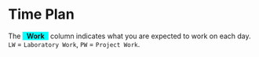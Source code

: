 # Time Plan
The <span style="background-color: aqua; display: inline-block; padding: 0 8px; font-weight: bold;">Work</span> column indicates what you are expected to work on each day. `LW` = `Laboratory Work`, `PW` = `Project Work`.

<TimePlan
	:startDate='new Date(2021, 0, 18)'
	:columns='[
		{key: "l", name: "Lectures", color: "orange"},
		{key: "w", name: "Work", color: "aqua"},
		{key: "s", name: "Lab Sessions", color: "yellow"},
		{key: "i", name: "Important", color: "red"},
	]'
	:rows='[
		// 3
		{w: "LW, PW Part 1"},
		{w: "LW, PW Part 1", l: "Introduction, Tutorial: Client-side JS"},
		{w: "LW, PW Part 1"},
		{w: "LW, PW Part 2", s: "L1"},
		{w: "LW, PW Part 2", s: "L2"},
		{},
		{},
		// 4
		{w: "LW, PW Part 2"},
		{w: "LW, PW Part 3", l: "Tutorial: Layered Web App in Docker"},
		{w: "PW Part 3"},
		{w: "PW Part 3", s: "L1"},
		{w: "PW Part 4", s: "L2"},
		{},
		{},
		// 5
		{w: "PW Part 4"},
		{w: "PW Part 4"},
		{w: "PW Part 4"},
		{w: "PW Part 4", s: "L1"},
		{w: "PW Part 4", s: "L2"},
		{},
		{},
		// 6
		{w: "PW Part 4"},
		{w: "PW Part 5", l: "Tutorial: Dependency Injection and ORM"},
		{w: "PW Part 5"},
		{w: "PW Part 5", s: "L1"},
		{w: "PW Part 6", s: "L2"},
		{i: "Re-exam period."},
		{i: "Re-exam period."},
		// 7 Re-exam period!
		{i: "Re-exam period."},
		{i: "Re-exam period."},
		{i: "Re-exam period."},
		{i: "Re-exam period."},
		{i: "Re-exam period."},
		{i: "Re-exam period."},
		{i: "Re-exam period."},
		// 8
		{w: "PW Part 6"},
		{w: "PW Part 6"},
		{w: "PW Part 6"},
		{w: "PW Part 7", s: "L1"},
		{w: "PW Part 7", s: "L2"},
		{},
		{},
		// 9
		{w: "PW Part 7"},
		{w: "PW Part 7", l: "Tutorial: REST API and SPA"},
		{w: "PW Part 7"},
		{w: "PW Part 8", s: "L1"},
		{w: "PW Part 8", s: "L2"},
		{},
		{},
		// 10
		{w: "PW Part 8"},
		{w: "PW Part 8", l: "Tutorial: REST API and SPA"},
		{w: "PW Part 8"},
		{w: "PW Part 8", s: "L1"},
		{w: "PW Part 9", s: "L2"},
		{},
		{},
		// 11
		{w: "PW Part 9"},
		{w: "PW Part 9", l: "Repetition/Sample exam"},
		{w: "PW Part 9"},
		{w: "PW Part 9", s: "L1"},
		{w: "PW Part 9", s: "L2"},
		{},
		{},
		// 12 Exam period!
		{w: "PW Part 11"},
		{w: "PW Part 11"},
		{w: "PW Part 11"},
		{w: "PW Part 11"},
		{w: "PW Part 11"},
		{},
		{w: "PW Part 12", i: "Deadline Project Work"},
	]'
/>
